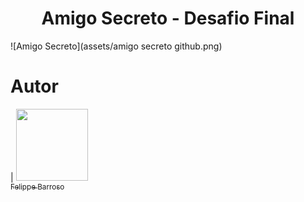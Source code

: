 <h1 align="center"> Amigo Secreto - Desafio Final </h1>

![Amigo Secreto](assets/amigo secreto github.png)



# Autor

| [<img loading="lazy" src="https://avatars.githubusercontent.com/u/37356058?v=4" width=115><br><sub>Felippe Barroso</sub>](https://github.com/lippebarroso)
